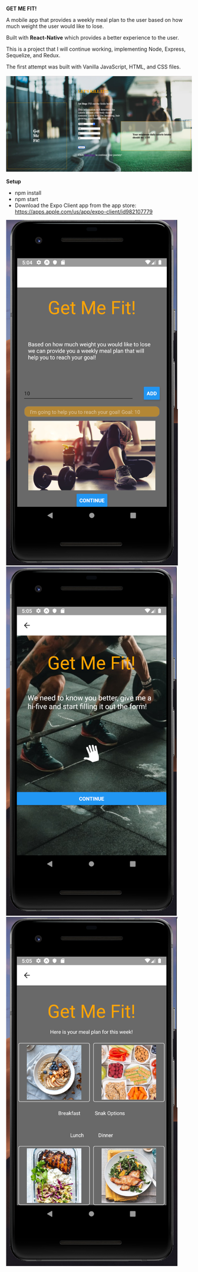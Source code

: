 
**GET ME FIT!**

A mobile app that provides a weekly meal plan to the user based on how much weight the user would like to lose.

Built with **React-Native** which provides a better experience to the user.

This is a project that I will continue working, implementing Node, Express, Sequelize, and Redux.

The first attempt was built with Vanilla JavaScript, HTML, and CSS files.

![GET ME FIT WEB APP](/assets/Get-Me-Fit_WebApp.png)

**Setup**

- npm install
- npm start
- Download the Expo Client app from the app store: https://apps.apple.com/us/app/expo-client/id982107779

![GET ME FIT HOME SCREEN](/assets/HomeScreen.png)
![GET ME FIT USER FORM](/assets/UserFormScreen.png)
![GET ME FIT WEEKLY MEAL PLAN](/assets/WeeklyMealPlanScreen.png)

